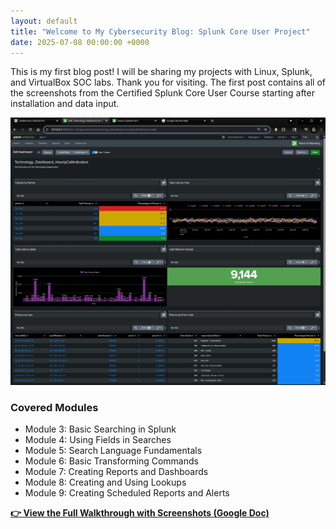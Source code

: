 ```yaml
---
layout: default
title: "Welcome to My Cybersecurity Blog: Splunk Core User Project"
date: 2025-07-08 00:00:00 +0000
---
```


This is my first blog post! I will be sharing my projects with Linux, Splunk, and VirtualBox SOC labs. Thank you for visiting. The first post contains all of the screenshots from the Certified Splunk Core User Course starting after installation and data input.

![Splunk Search Example](/assets/images/SplunkDashboard.png)

### Covered Modules

- Module 3: Basic Searching in Splunk
- Module 4: Using Fields in Searches
- Module 5: Search Language Fundamentals
- Module 6: Basic Transforming Commands
- Module 7: Creating Reports and Dashboards
- Module 8: Creating and Using Lookups
- Module 9: Creating Scheduled Reports and Alerts

[**👉 View the Full Walkthrough with Screenshots (Google Doc)**](https://docs.google.com/document/d/1ikOOS1DAeuH-YzS05u3t1Ao5e3cH4wBR5DJeSkCBhZk/edit?usp=sharing)
